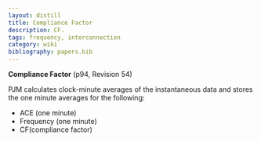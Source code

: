 ```yaml
---
layout: distill
title: Compliance Factor
description: CF.
tags: frequency, interconnection
category: wiki
bibliography: papers.bib
---
```


**Compliance Factor** <d-cite key="pjm2024m12"></d-cite> (p94, Revision 54)

PJM calculates clock-minute averages of the instantaneous data and stores the one minute averages for the following:

- ACE (one minute)
- Frequency (one minute)
- CF(compliance factor)
